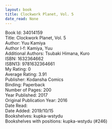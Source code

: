 ```yaml
---
layout: book
title: Clockwork Planet, Vol. 5
date_read: None
---
```


Book Id: 34014159<br />
Title: Clockwork Planet, Vol. 5<br />
Author: Yuu Kamiya<br />
Author l-f: Kamiya, Yuu<br />
Additional Authors: Tsubaki Himana, Kuro<br />
ISBN: 1632364662<br />
ISBN13: 9781632364661<br />
My Rating: 0<br />
Average Rating: 3.91<br />
Publisher: Kodansha Comics<br />
Binding: Paperback<br />
Number of Pages: 200<br />
Year Published: 2017<br />
Original Publication Year: 2016<br />
Date Read: <br />
Date Added: 2019/10/15<br />
Bookshelves: kupka-wstydu<br />
Bookshelves with positions: kupka-wstydu (#246)<br />

